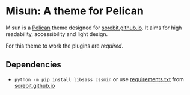 # Misun: A theme for Pelican

Misun is a [Pelican][pel] theme designed for 
[sorebit.github.io][sgi]. It aims for high readability, accessibility and light design.

For this theme to work the plugins are *required*.

## Dependencies 

- `python -m pip install libsass cssmin` or use [requirements.txt][req] from [sorebit.github.io][sgi]

[pel]: https://github.com/getpelican/pelican
[req]: https://github.com/Sorebit/sorebit.github.io/blob/main/requirements.txt
[sgi]: https://sorebit.github.io
